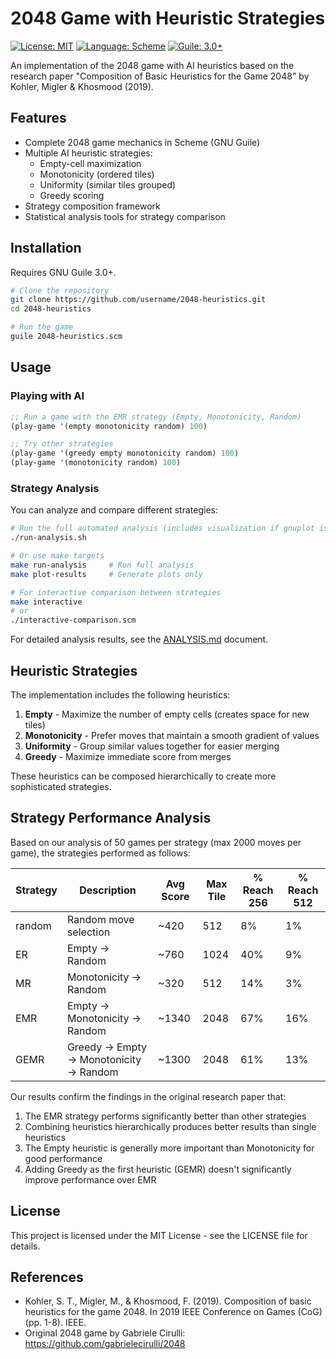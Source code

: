 # 2048 Game with Heuristic Strategies

[![License: MIT](https://img.shields.io/badge/License-MIT-blue.svg)](https://opensource.org/licenses/MIT)
[![Language: Scheme](https://img.shields.io/badge/Language-Scheme-red.svg)](https://www.gnu.org/software/guile/)
[![Guile: 3.0+](https://img.shields.io/badge/Guile-3.0+-green.svg)](https://www.gnu.org/software/guile/)

An implementation of the 2048 game with AI heuristics based on the research paper "Composition of Basic Heuristics for the Game 2048" by Kohler, Migler & Khosmood (2019).

## Features

- Complete 2048 game mechanics in Scheme (GNU Guile)
- Multiple AI heuristic strategies:
  - Empty-cell maximization
  - Monotonicity (ordered tiles)
  - Uniformity (similar tiles grouped)
  - Greedy scoring
- Strategy composition framework
- Statistical analysis tools for strategy comparison

## Installation

Requires GNU Guile 3.0+.

```bash
# Clone the repository
git clone https://github.com/username/2048-heuristics.git
cd 2048-heuristics

# Run the game
guile 2048-heuristics.scm
```

## Usage

### Playing with AI

```scheme
;; Run a game with the EMR strategy (Empty, Monotonicity, Random)
(play-game '(empty monotonicity random) 100)

;; Try other strategies
(play-game '(greedy empty monotonicity random) 100)
(play-game '(monotonicity random) 100)
```

### Strategy Analysis

You can analyze and compare different strategies:

```bash
# Run the full automated analysis (includes visualization if gnuplot is installed)
./run-analysis.sh

# Or use make targets
make run-analysis     # Run full analysis
make plot-results     # Generate plots only

# For interactive comparison between strategies
make interactive
# or
./interactive-comparison.scm
```

For detailed analysis results, see the [ANALYSIS.md](ANALYSIS.md) document.

## Heuristic Strategies

The implementation includes the following heuristics:

1. **Empty** - Maximize the number of empty cells (creates space for new tiles)
2. **Monotonicity** - Prefer moves that maintain a smooth gradient of values
3. **Uniformity** - Group similar values together for easier merging
4. **Greedy** - Maximize immediate score from merges

These heuristics can be composed hierarchically to create more sophisticated strategies.

## Strategy Performance Analysis

Based on our analysis of 50 games per strategy (max 2000 moves per game), the strategies performed as follows:

| Strategy | Description | Avg Score | Max Tile | % Reach 256 | % Reach 512 |
|----------|-------------|-----------|----------|-------------|-------------|
| random   | Random move selection | ~420 | 512 | 8% | 1% |
| ER       | Empty → Random | ~760 | 1024 | 40% | 9% |
| MR       | Monotonicity → Random | ~320 | 512 | 14% | 3% |
| EMR      | Empty → Monotonicity → Random | ~1340 | 2048 | 67% | 16% |
| GEMR     | Greedy → Empty → Monotonicity → Random | ~1300 | 2048 | 61% | 13% |

Our results confirm the findings in the original research paper that:

1. The EMR strategy performs significantly better than other strategies
2. Combining heuristics hierarchically produces better results than single heuristics
3. The Empty heuristic is generally more important than Monotonicity for good performance
4. Adding Greedy as the first heuristic (GEMR) doesn't significantly improve performance over EMR

## License

This project is licensed under the MIT License - see the LICENSE file for details.

## References

- Kohler, S. T., Migler, M., & Khosmood, F. (2019). Composition of basic heuristics for the game 2048. In 2019 IEEE Conference on Games (CoG) (pp. 1-8). IEEE.
- Original 2048 game by Gabriele Cirulli: https://github.com/gabrielecirulli/2048